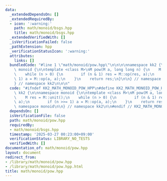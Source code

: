 ```yaml
---
data:
  _extendedDependsOn: []
  _extendedRequiredBy:
  - icon: ':warning:'
    path: math/monoid/bsgs.hpp
    title: math/monoid/bsgs.hpp
  _extendedVerifiedWith: []
  _isVerificationFailed: false
  _pathExtension: hpp
  _verificationStatusIcon: ':warning:'
  attributes:
    links: []
  bundledCode: "#line 1 \"math/monoid/pow.hpp\"\n\n\n\nnamespace kk2 {\n\nnamespace\
    \ monoid {\n\ntemplate <class M>\nM pow(M a, long long n) {\n    M res = M::unit();\n\
    \    while (n > 0) {\n        if (n & 1) res = M::op(res, a);\n        if (n >>=\
    \ 1) a = M::op(a, a);\n    }\n    return res;\n}\n\n} // namespace monoid\n\n\
    } // namespace kk2\n\n\n"
  code: "#ifndef KK2_MATH_MONOID_POW_HPP\n#define KK2_MATH_MONOID_POW_HPP 1\n\nnamespace\
    \ kk2 {\n\nnamespace monoid {\n\ntemplate <class M>\nM pow(M a, long long n) {\n\
    \    M res = M::unit();\n    while (n > 0) {\n        if (n & 1) res = M::op(res,\
    \ a);\n        if (n >>= 1) a = M::op(a, a);\n    }\n    return res;\n}\n\n} //\
    \ namespace monoid\n\n} // namespace kk2\n\n#endif // KK2_MATH_MONOID_POW_HPP\n"
  dependsOn: []
  isVerificationFile: false
  path: math/monoid/pow.hpp
  requiredBy:
  - math/monoid/bsgs.hpp
  timestamp: '2025-03-27 00:23:00+09:00'
  verificationStatus: LIBRARY_NO_TESTS
  verifiedWith: []
documentation_of: math/monoid/pow.hpp
layout: document
redirect_from:
- /library/math/monoid/pow.hpp
- /library/math/monoid/pow.hpp.html
title: math/monoid/pow.hpp
---
```

